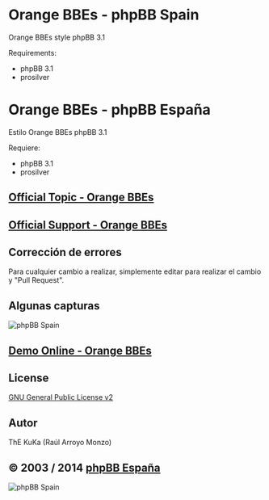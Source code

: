 Orange BBEs - phpBB Spain
=========================

Orange BBEs style phpBB 3.1

Requirements:
- phpBB 3.1
- prosilver

Orange BBEs - phpBB España
==========================

Estilo Orange BBEs phpBB 3.1

Requiere:
- phpBB 3.1
- prosilver

## [Official Topic - Orange BBEs](https://www.phpbb.com/community/viewtopic.php?f=531&t=2307266)

## [Official Support - Orange BBEs](https://www.phpbb.com/customise/db/style/orange_bbes/support)

## Corrección de errores
Para cualquier cambio a realizar, simplemente editar para realizar el cambio y "Pull Request".

## Algunas capturas
![phpBB Spain](http://www.phpbb-es.com/images/Orange_BBEs_screen.png) 

## [Demo Online - Orange BBEs](http://area51.phpbb-es.com/foro/index.php?style=16)

## License
[GNU General Public License v2](http://opensource.org/licenses/GPL-2.0)

## Autor
ThE KuKa (Raúl Arroyo Monzo)

## © 2003 / 2014 [phpBB España](http://www.phpbb-es.com)

![phpBB Spain](http://www.phpbb-es.com/images/logo_es.png) 
